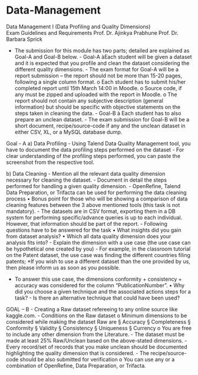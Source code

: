 # Data-Management
Data Management I (Data Profiling and Quality Dimensions)            
Exam Guidelines and Requirements 
Prof. Dr. Ajinkya Prabhune 
Prof. Dr. Barbara Sprick 
 
 
- The submission for this module has two parts; detailed are explained as Goal-A and Goal-B below. - Goal-A  àEach student will be given a dataset and it is expected that you profile and clean the dataset considering the different quality dimensions. - The exam format for Goal-A will be a report submission – the report should not be more than 15-20 pages, following a single column format. o Each student has to submit his/her completed report until 15th March 14:00 in Moodle. o Source code, if any must be zipped and uploaded with the report in Moodle. o The report should not contain any subjective description (general information) but should be specific with objective statements on the steps taken in cleaning the data. - Goal-B à Each student has to also prepare an unclean dataset. - The exam submission for Goal-B will be a short document, recipe/source-code if any and the unclean dataset in either CSV, XL, or a MySQL database dump. 
 
Goal - A a) Data Profiling - Using Talend Data Quality Management tool, you have to document the data profiling steps performed on the dataset - For clear understanding of the profiling steps performed, you can paste the screenshot from the respective tool. 
 
b) Data Cleaning - Mention all the relevant data quality dimension necessary for cleaning the dataset. - Document in detail the steps performed for handling a given quality dimension. - OpenRefine, Talend Data Preparation, or Trifacta can be used for performing the data cleaning process • Bonus point for those who will be showing a comparison of data cleaning features between the 3 above mentioned tools (this task is not mandatory). - The datasets are in CSV format, exporting them in a DB system for performing specific/advance queries is up to each individual. However, that information should be part of the report. - Following questions have to be answered for the task • What insights did you gain from dataset analysis?  • Which all data quality dimension does your analysis fits into?   - Explain the dimension with a use case (the use case can be hypothetical one created by you) - For example, in the classroom tutorial on the Patent dataset, the use case was finding the different countries filing patents; 
*If you wish to use a different dataset than the one provided by us, then please inform us as soon as you possible. 
 
- To answer this use case, the dimensions conformity + consistency + accuracy was considered for the column “PublicationNumber”. • Why did you choose a given technique and the associated actions steps for a task?  - Is there an alternative technique that could have been used?  
 
 
GOAL – B - Creating a Raw dataset refereeing to any online source like kaggle.com. - Conditions on the Raw dataset o Minimum dimensions to be considered while making the dataset Raw are § Accuracy § Completeness § Conformity § Validity § Consistency § Uniqueness § Currency  o You are free to include any other dimension from the Literature. - The dataset must be made at least 25% Raw/Unclean based on the above-stated dimensions. - Every record/set of records that you make unclean should be documented highlighting the quality dimension that is considered. - The recipe/source-code should be also submitted for verification o You can use any or a combination of OpenRefine, Data Preparation, or Trifacta. 
